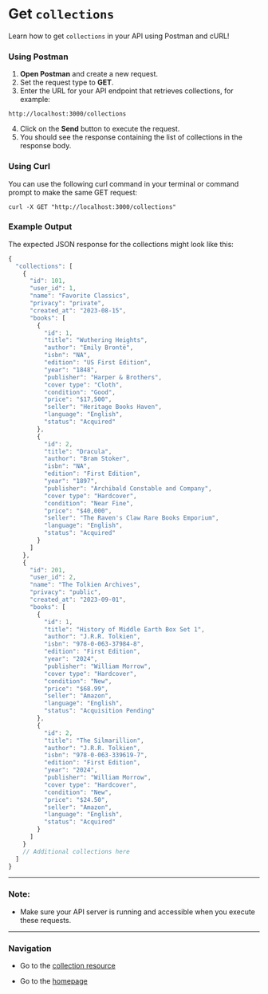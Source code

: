 # Get `collections`

Learn how to get `collections` in your API using Postman and cURL!

### Using Postman

1. **Open Postman** and create a new request.
2. Set the request type to **GET**.
3. Enter the URL for your API endpoint that retrieves collections, for example:
```shell
http://localhost:3000/collections
```
4. Click on the **Send** button to execute the request.
5. You should see the response containing the list of collections in the response body.

### Using Curl

You can use the following curl command in your terminal or command prompt to make the same GET request:
```shell
curl -X GET "http://localhost:3000/collections"
```
### Example Output

The expected JSON response for the collections might look like this:
```js
{
  "collections": [
    {
      "id": 101,
      "user_id": 1,
      "name": "Favorite Classics",
      "privacy": "private",
      "created_at": "2023-08-15",
      "books": [
        {
          "id": 1,
          "title": "Wuthering Heights",
          "author": "Emily Brontë",
          "isbn": "NA",
          "edition": "US First Edition",
          "year": "1848",
          "publisher": "Harper & Brothers",
          "cover type": "Cloth",
          "condition": "Good",
          "price": "$17,500",
          "seller": "Heritage Books Haven",
          "language": "English",
          "status": "Acquired"
        },
        {
          "id": 2,
          "title": "Dracula",
          "author": "Bram Stoker",
          "isbn": "NA",
          "edition": "First Edition",
          "year": "1897",
          "publisher": "Archibald Constable and Company",
          "cover type": "Hardcover",
          "condition": "Near Fine",
          "price": "$40,000",
          "seller": "The Raven's Claw Rare Books Emporium",
          "language": "English",
          "status": "Acquired"
        }
      ]
    },
    {
      "id": 201,
      "user_id": 2,
      "name": "The Tolkien Archives",
      "privacy": "public",
      "created_at": "2023-09-01",
      "books": [
        {
          "id": 1,
          "title": "History of Middle Earth Box Set 1",
          "author": "J.R.R. Tolkien",
          "isbn": "978-0-063-37984-8",
          "edition": "First Edition",
          "year": "2024",
          "publisher": "William Morrow",
          "cover type": "Hardcover",
          "condition": "New",
          "price": "$68.99",
          "seller": "Amazon",
          "language": "English",
          "status": "Acquisition Pending"
        },
        {
          "id": 2,
          "title": "The Silmarillion",
          "author": "J.R.R. Tolkien",
          "isbn": "978-0-063-339619-7",
          "edition": "First Edition",
          "year": "2024",
          "publisher": "William Morrow",
          "cover type": "Hardcover",
          "condition": "New",
          "price": "$24.50",
          "seller": "Amazon",
          "language": "English",
          "status": "Acquired"
        }
      ]
    }
    // Additional collections here
  ]
}
```

---

### Note:
- Make sure your API server is running and accessible when you execute these requests.

---

### Navigation

* Go to the [collection resource](https://cnjoyce1225.github.io/the-archivist/Resources/collections.html)

* Go to the [homepage](https://cnjoyce1225.github.io/the-archivist/)
